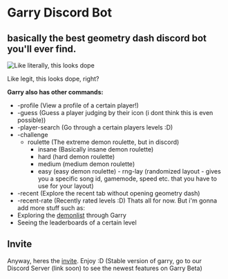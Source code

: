 # Garry Discord Bot

  

basically the best geometry dash discord bot you'll ever find.
-

![Like literally, this looks dope](https://cdn.discordapp.com/attachments/709368324605345865/867746871194943488/unknown.png  "Garry's +search command")

Like legit, this looks dope, right?

**Garry also has other commands:**
- -profile (View a profile of a certain player!)
- -guess (Guess a player judging by their icon (i dont think this is even possible))
- -player-search (Go through a certain players levels :D)
- -challenge
     - roulette (The extreme demon roulette, but in discord)
         - insane (Basically insane demon roulette)
         - hard (hard demon roulette)
         - medium (medium demon roulette)
         - easy (easy demon roulette)
      - rng-lay (randomized layout - gives you a specific song id, gamemode, speed etc. that you have to use for your layout)
- -recent (Explore the recent tab without opening geometry dash)
- -recent-rate (Recently rated levels :D)
Thats all for now. But i'm gonna add more stuff such as:
- Exploring the [demonlist](https://pointercrate.com/demonlist) through Garry
- Seeing the leaderboards of a certain level
## Invite 

Anyway, heres the [invite](https://discord.com/oauth2/authorize?client_id=785833409749843988&permissions=67423296&scope=bot). Enjoy :D (Stable version of garry, go to our Discord Server (link soon) to see the newest features on Garry Beta)